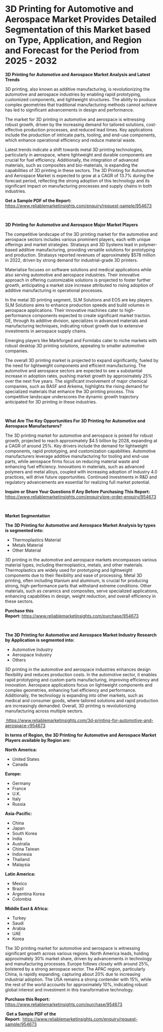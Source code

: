 <p><h1>3D Printing for Automotive and Aerospace Market Provides Detailed Segmentation of this Market based on Type, Application, and Region and Forecast for the Period from 2025 - 2032</h1></p><p><strong>3D Printing for Automotive and Aerospace Market Analysis and Latest Trends</strong></p>
<p><p>3D printing, also known as additive manufacturing, is revolutionizing the automotive and aerospace industries by enabling rapid prototyping, customized components, and lightweight structures. The ability to produce complex geometries that traditional manufacturing methods cannot achieve has led to significant advancements in design and performance. </p><p>The market for 3D printing in automotive and aerospace is witnessing robust growth, driven by the increasing demand for tailored solutions, cost-effective production processes, and reduced lead times. Key applications include the production of intricate parts, tooling, and end-use components, which enhance operational efficiency and reduce material waste.</p><p>Latest trends indicate a shift towards metal 3D printing technologies, particularly in aerospace, where lightweight and durable components are crucial for fuel efficiency. Additionally, the integration of advanced materials, such as composites and bio-materials, is expanding the capabilities of 3D printing in these sectors. The 3D Printing for Automotive and Aerospace Market is expected to grow at a CAGR of 13.7% during the forecast period, reflecting the strong adoption of this technology and its significant impact on manufacturing processes and supply chains in both industries.</p></p>
<p><strong>Get a Sample PDF of the Report:&nbsp;</strong> <a href="https://www.reliablemarketinsights.com/enquiry/request-sample/954673?utm_campaign=2940&utm_medium=2&utm_source=Github&utm_content=ia&utm_term=18042025&utm_id=3d-printing-for-automotive-and-aerospace">https://www.reliablemarketinsights.com/enquiry/request-sample/954673</a></p>
<p>&nbsp;</p>
<p><strong>3D Printing for Automotive and Aerospace Major Market Players</strong></p>
<p><p>The competitive landscape of the 3D printing market for the automotive and aerospace sectors includes various prominent players, each with unique offerings and market strategies. Stratasys and 3D Systems lead in polymer-based additive manufacturing, providing versatile solutions for prototyping and production. Stratasys reported revenues of approximately $578 million in 2022, driven by strong demand for industrial-grade 3D printers.</p><p>Materialise focuses on software solutions and medical applications while also serving automotive and aerospace industries. Their innovative approach in offering customizable solutions is projected to foster further growth, anticipating a market size increase attributed to rising adoption of additive manufacturing in operational processes.</p><p>In the metal 3D printing segment, SLM Solutions and EOS are key players. SLM Solutions aims to enhance production speeds and build volumes in aerospace applications. Their innovative machines cater to high-performance components expected to create significant market traction. GE, through its additive division, specializes in advanced materials and manufacturing techniques, indicating robust growth due to extensive investments in aerospace supply chains.</p><p>Emerging players like Markforged and Formlabs cater to niche markets with robust desktop 3D printing solutions, appealing to smaller automotive companies.</p><p>The overall 3D printing market is projected to expand significantly, fueled by the need for lightweight components and efficient manufacturing. The automotive and aerospace sectors are expected to see a substantial increase in adoption rates, pushing market growth by approximately 25% over the next five years. The significant involvement of major chemical companies, such as BASF and Arkema, highlights the rising demand for specialized materials that enhance the 3D printing process. This competitive landscape underscores the dynamic growth trajectory anticipated for 3D printing in these industries.</p></p>
<p>&nbsp;</p>
<p><strong>What Are The Key Opportunities For 3D Printing for Automotive and Aerospace Manufacturers?</strong></p>
<p><p>The 3D printing market for automotive and aerospace is poised for robust growth, projected to reach approximately $4.5 billion by 2028, expanding at a CAGR of around 25%. Key drivers include the demand for lightweight components, rapid prototyping, and customization capabilities. Automotive manufacturers leverage additive manufacturing for tooling and end-use parts, while aerospace firms focus on reducing material waste and enhancing fuel efficiency. Innovations in materials, such as advanced polymers and metal alloys, coupled with increasing adoption of Industry 4.0 practices, will drive future opportunities. Continued investments in R&D and regulatory advancements are essential for realizing full market potential.</p></p>
<p><strong>Inquire or Share Your Questions If Any Before Purchasing This Report:</strong> <a href="https://www.reliablemarketinsights.com/enquiry/pre-order-enquiry/954673?utm_campaign=2940&utm_medium=2&utm_source=Github&utm_content=ia&utm_term=18042025&utm_id=3d-printing-for-automotive-and-aerospace">https://www.reliablemarketinsights.com/enquiry/pre-order-enquiry/954673</a></p>
<p>&nbsp;</p>
<p><strong>Market Segmentation</strong></p>
<p><strong>The 3D Printing for Automotive and Aerospace Market Analysis by types is segmented into:</strong></p>
<p><ul><li>Thermoplastics Material</li><li>Metals Material</li><li>Other Material</li></ul></p>
<p><p>3D printing in the automotive and aerospace markets encompasses various material types, including thermoplastics, metals, and other materials. Thermoplastics are widely used for prototyping and lightweight components due to their flexibility and ease of processing. Metal 3D printing, often including titanium and aluminum, is crucial for producing strong, high-performance parts that withstand extreme conditions. Other materials, such as ceramics and composites, serve specialized applications, enhancing capabilities in design, weight reduction, and overall efficiency in these sectors.</p></p>
<p><strong>Purchase this Report:&nbsp;</strong><a href="https://www.reliablemarketinsights.com/purchase/954673?utm_campaign=2940&utm_medium=2&utm_source=Github&utm_content=ia&utm_term=18042025&utm_id=3d-printing-for-automotive-and-aerospace">https://www.reliablemarketinsights.com/purchase/954673</a></p>
<p>&nbsp;</p>
<p><strong>The 3D Printing for Automotive and Aerospace Market Industry Research by Application is segmented into:</strong></p>
<p><ul><li>Automotive Industry</li><li>Aerospace Industry</li><li>Others</li></ul></p>
<p><p>3D printing in the automotive and aerospace industries enhances design flexibility and reduces production costs. In the automotive sector, it enables rapid prototyping and custom parts manufacturing, improving efficiency and innovation. Aerospace applications focus on lightweight components and complex geometries, enhancing fuel efficiency and performance. Additionally, the technology is expanding into other markets, such as medical and consumer goods, where tailored solutions and rapid production are increasingly demanded. Overall, 3D printing is revolutionizing manufacturing across multiple sectors.</p></p>
<p><a href="https://www.reliablemarketinsights.com/3d-printing-for-automotive-and-aerospace-r954673?utm_campaign=2940&utm_medium=2&utm_source=Github&utm_content=ia&utm_term=18042025&utm_id=3d-printing-for-automotive-and-aerospace">&nbsp;https://www.reliablemarketinsights.com/3d-printing-for-automotive-and-aerospace-r954673</a></p>
<p><strong>In terms of Region, the 3D Printing for Automotive and Aerospace Market Players available by Region are:</strong></p>
<p>
    <p> <strong> North America: </strong>
        <ul>
            <li>United States</li>
            <li>Canada</li>
        </ul>
        </p> 
    <p> <strong> Europe: </strong>
        <ul>
            <li>Germany</li>
            <li>France</li>
            <li>U.K.</li>
            <li>Italy</li>
            <li>Russia</li>
        </ul>
        </p> 
    <p> <strong> Asia-Pacific: </strong>
        <ul>
            <li>China</li>
            <li>Japan</li>
            <li>South Korea</li>
            <li>India</li>
            <li>Australia</li>
            <li>China Taiwan</li>
            <li>Indonesia</li>
            <li>Thailand</li>
            <li>Malaysia</li>
        </ul>
        </p> 
    <p> <strong> Latin America: </strong>
        <ul>
            <li>Mexico</li>
            <li>Brazil</li>
            <li>Argentina Korea</li>
            <li>Colombia</li>
        </ul>
        </p> 
    <p> <strong> Middle East & Africa: </strong>
        <ul>
            <li>Turkey</li>
            <li>Saudi</li>
            <li>Arabia</li>
            <li>UAE</li>
            <li>Korea</li>
        </ul>
    </p>
    </p>
<p><p>The 3D printing market for automotive and aerospace is witnessing significant growth across various regions. North America leads, holding approximately 30% market share, driven by advancements in technology and manufacturing processes. Europe follows closely with around 25%, bolstered by a strong aerospace sector. The APAC region, particularly China, is rapidly expanding, capturing about 20% due to increasing industrial adoption. The USA remains a strong contender with 15%, while the rest of the world accounts for approximately 10%, indicating robust global interest and investment in this transformative technology.</p></p>
<p><strong>Purchase this Report: </strong><a href="https://www.reliablemarketinsights.com/purchase/954673?utm_campaign=2940&utm_medium=2&utm_source=Github&utm_content=ia&utm_term=18042025&utm_id=3d-printing-for-automotive-and-aerospace">https://www.reliablemarketinsights.com/purchase/954673</a></p>
<p>&nbsp;<strong>Get a Sample PDF of the Report:&nbsp;&nbsp;</strong><a href="https://www.reliablemarketinsights.com/enquiry/request-sample/954673?utm_campaign=2940&utm_medium=2&utm_source=Github&utm_content=ia&utm_term=18042025&utm_id=3d-printing-for-automotive-and-aerospace">https://www.reliablemarketinsights.com/enquiry/request-sample/954673</a></p>
<p><strong></strong></p>
<p><p></p><p></p><p></p></p>